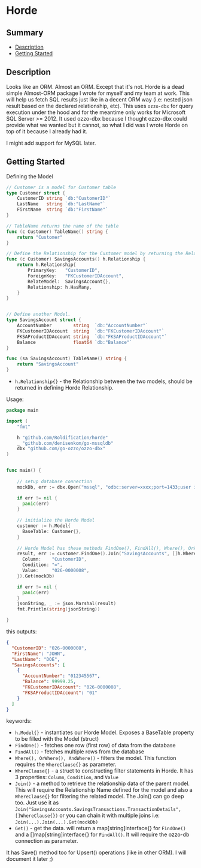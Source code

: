 # Horde


## Summary

- [Description](#description)
- [Getting Started](#getting-started)



## Description
Looks like an ORM. Almost an ORM. Except that it's not. Horde is a dead simple Almost-ORM package I wrote for myself and my team at work. This will help us
fetch SQL results just like in a decent ORM way (i.e: nested json result based on the declared relationship, etc).
This uses `ozzo-dbx` for query execution under the hood and for the meantime only works for Microsoft SQL Server >= 2012.
It used ozzo-dbx because I thought ozzo-dbx could provide what we wanted but it cannot, so what I did was I wrote Horde on top of it because I already had it.

I might add support for MySQL later.

## Getting Started


Defining the Model

```go
// Customer is a model for Customer table
type Customer struct {
	CustomerID string `db:"CustomerID"`
	LastName   string `db:"LastName"`
	FirstName  string `db:"FirstName"`
}

// TableName returns the name of the table
func (c Customer) TableName() string {
	return "Customer"
}

// Define the Relationship for the Customer model by returning the Relationship struct. The function name is the Relationship Name.
func (c Customer) SavingsAccounts() h.Relationship {
	return h.Relationship{
		PrimaryKey:   "CustomerID",
		ForeignKey:   "FKCustomerIDAccount",
		RelateModel:  SavingsAccount{},
		Relationship: h.HasMany,
	}
}


// Define another Model.
type SavingsAccount struct {
	AccountNumber        string  `db:"AccountNumber"`
	FKCustomerIDAccount  string  `db:"FKCustomerIDAccount"`
	FKSAProductIDAccount string  `db:"FKSAProductIDAccount"`
	Balance              float64 `db:"Balance"`
}

func (sa SavingsAccount) TableName() string {
	return "SavingsAccount"
}
```
- `h.Relationship{}` - the Relationship between the two models, should be returned in defining Horde Relationship.


Usage:

```go
package main

import (
	"fmt"

	h "github.com/Roldification/horde"
	_ "github.com/denisenkom/go-mssqldb"
	dbx "github.com/go-ozzo/ozzo-dbx"
)


func main() {
  
    // setup database connection
    mockDb, err := dbx.Open("mssql", "odbc:server=xxxx;port=1433;user id=xxxx;database=xxxx;password={xxx};")

    if err != nil {
      panic(err)
    }
    
    // initialize the Horde Model
    customer := h.Model{
      BaseTable: Customer{},
    }
    
    // Horde Model has these methods FindOne(), FindAll(), Where(), OrWhere(), AndWhere() and finally, Get()
    result, err := customer.FindOne().Join("SavingsAccounts", []h.WhereClause{}).Where(h.WhereClause{
      Column:    "CustomerID",
      Condition: "=",
      Value:     "026-0000008",
    }).Get(mockDb)

    if err != nil {
      panic(err)
    }
    jsonString, _ := json.Marshal(result)
    fmt.Println(string(jsonString))

}
```
this outputs:
```json
{
  "CustomerID": "026-0000008",
  "FirstName": "JOHN",
  "LastName": "DOE",
  "SavingsAccounts": [
    {
      "AccountNumber": "012345567",
      "Balance": 99999.25,
      "FKCustomerIDAccount": "026-0000008",
      "FKSAProductIDAccount": "01"
    }
  ]
}
```
keywords:
- `h.Model{}` - instantiates our Horde Model. Exposes a BaseTable property to be filled with the Model (struct)
- `FindOne()` - fetches one row (first row) of data from the database
- `FindAll()` - fetches multiple rows from the database
- `Where(), OrWhere(), AndWhere()` - filters the model. This function requires the `WhereClause{}` as parameter.
- `WhereClause{}` - a struct to constructing filter statements in Horde. It has 3 properties: `Column`, `Condition`, and `Value`
- `Join()` - a method to retrieve the relationship data of the parent model. This will require the Relationship Name defined for the model and also a `WhereClause{}`
for filtering the related model.
   The Join() can go deep too. Just use it as `Join("SavingsAccounts.SavingsTransactions.TransactionDetails", []WhereClause{})`
   or you can chain it with multiple joins i.e: `Join(...).Join(...).Get(mockDb)`
- `Get()` - get the data. will return a map[string]interface{} for `FindOne()` and a []map[string]interface{} for `FindAll()`. It will require the ozzo-db connection as parameter.

It has Save() method too for Upsert() operations (like in other ORM). I will document it later ;)
